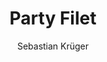 ---
title: Party Filet
author: Sebastian Krüger
category: Meat
layout: recipe
ingredients:
    - 1 großes Schweinefilet, ca. 600g
    - 10 Scheiben Schinkenspeck
    - 300ml süße Sahne
    - 1 Brühwürfel
    - Mehl
    - Pfeffer
    - Paprika
instructions:
    - Fleisch von Sehnen und Fett befreien
    - in ca. 3cm große Stücke schneiden
    - mit Pfeffer und Paprika rundherum wurzen
    - mit Schinkenspeck umwickeln
    - in eine gefettete Auflauttorm setzen
    - 30 Minuten bei 200°C im Ofen backen
    - Brühwürfel mit Wasser in Tasse auflösen
    - In einem hohen Becher mit einem Esslöffel Mehl, Paprika und Sahne aufschlagen
    - Nach 30 Minuten das Sahne-Brühwürfel-Gemisch über die Schweinefilet Stücke verteilen
    - Nochmals 15 Minuten backen
image: party-filet.jpg
---
